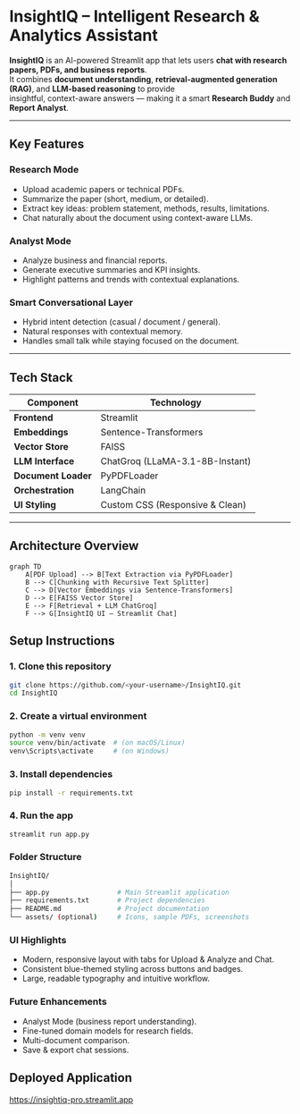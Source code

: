 #  InsightIQ – Intelligent Research & Analytics Assistant  

**InsightIQ** is an AI-powered Streamlit app that lets users **chat with research papers, PDFs, and business reports**.  
It combines **document understanding**, **retrieval-augmented generation (RAG)**, and **LLM-based reasoning** to provide  
insightful, context-aware answers — making it a smart **Research Buddy** and **Report Analyst**.

---

## Key Features  

### Research Mode  
- Upload academic papers or technical PDFs.  
- Summarize the paper (short, medium, or detailed).  
- Extract key ideas: problem statement, methods, results, limitations.  
- Chat naturally about the document using context-aware LLMs.  

###  Analyst Mode
- Analyze business and financial reports.  
- Generate executive summaries and KPI insights.  
- Highlight patterns and trends with contextual explanations.  

### Smart Conversational Layer  
- Hybrid intent detection (casual / document / general).  
- Natural responses with contextual memory.  
- Handles small talk while staying focused on the document.  

---

## Tech Stack  

| Component | Technology |
|------------|-------------|
| **Frontend** | Streamlit |
| **Embeddings** | Sentence-Transformers |
| **Vector Store** | FAISS |
| **LLM Interface** | ChatGroq (LLaMA-3.1-8B-Instant) |
| **Document Loader** | PyPDFLoader |
| **Orchestration** | LangChain |
| **UI Styling** | Custom CSS (Responsive & Clean) |

---
##  Architecture Overview

```mermaid
graph TD
    A[PDF Upload] --> B[Text Extraction via PyPDFLoader]
    B --> C[Chunking with Recursive Text Splitter]
    C --> D[Vector Embeddings via Sentence-Transformers]
    D --> E[FAISS Vector Store]
    E --> F[Retrieval + LLM ChatGroq]
    F --> G[InsightIQ UI – Streamlit Chat]
```

## Setup Instructions  

### 1. Clone this repository  
```bash
git clone https://github.com/<your-username>/InsightIQ.git
cd InsightIQ
```
### 2. **Create a virtual environment**

```bash
python -m venv venv
source venv/bin/activate  # (on macOS/Linux)
venv\Scripts\activate     # (on Windows)
```

### 3. Install dependencies
```bash
pip install -r requirements.txt
```

### 4. Run the app
```bash
streamlit run app.py
```

### Folder Structure
```bash
InsightIQ/
│
├── app.py                 # Main Streamlit application
├── requirements.txt       # Project dependencies
├── README.md              # Project documentation
└── assets/ (optional)     # Icons, sample PDFs, screenshots
```

### UI Highlights
- Modern, responsive layout with tabs for Upload & Analyze and Chat.
- Consistent blue-themed styling across buttons and badges.
- Large, readable typography and intuitive workflow.

### Future Enhancements
-  Analyst Mode (business report understanding).
-  Fine-tuned domain models for research fields.
-  Multi-document comparison.
-  Save & export chat sessions.
  
## Deployed Application

https://insightiq-pro.streamlit.app
